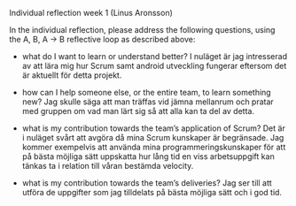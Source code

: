 Individual reflection week 1 (Linus Aronsson)

In the individual reflection, please address the following questions, using the A, B, A -> B reflective loop as described above:

* what do I want to learn or understand better?
    I nuläget är jag intresserad av att lära mig hur Scrum samt android utveckling fungerar eftersom det är aktuellt för detta projekt.

* how can I help someone else, or the entire team, to learn something new?
    Jag skulle säga att man träffas vid jämna mellanrum och pratar med gruppen om vad man lärt sig så att alla kan ta del av detta.

* what is my contribution towards the team’s application of Scrum?
    Det är i nuläget svårt att avgöra då mina Scrum kunskaper är begränsade. Jag kommer exempelvis att använda mina programmeringskunskaper för att på bästa möjliga sätt uppskatta hur lång tid en viss arbetsuppgift kan tänkas ta i relation till våran bestämda velocity.

* what is my contribution towards the team’s deliveries?
    Jag ser till att utföra de uppgifter som jag tilldelats på bästa möjliga sätt och i god tid.
